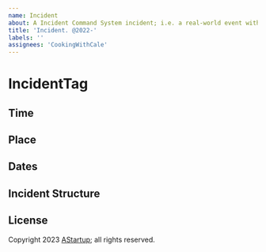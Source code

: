 ```yaml
---
name: Incident
about: A Incident Command System incident; i.e. a real-world event with time, place, etc.
title: 'Incident. @2022-'
labels: ''
assignees: 'CookingWithCale'
---
```


# IncidentTag



## Time



## Place



## Dates


## Incident Structure

## License

Copyright 2023 [AStartup](https://astartup.net); all rights reserved.
